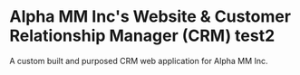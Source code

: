 # Alpha MM Inc's Website & Customer Relationship Manager (CRM) test2

A custom built and purposed CRM web application for Alpha MM Inc.
